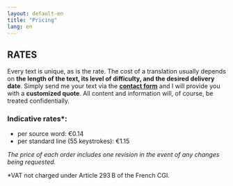 ```yaml
---
layout: default-en
title: "Pricing"
lang: en
---
```


## RATES

Every text is unique, as is the rate. The cost of a translation usually depends on **the length of the text, its level of difficulty, and the desired delivery date**. Simply send me your text via the [**contact form**](https://nneuhoff.github.io/traduction-translation-uebersetzung/en/contact.html) and I will provide you with a **customized quote**. All content and information will, of course, be treated confidentially.

### Indicative rates*:
- per source word: €0.14
- per standard line (55 keystrokes): €1.15

*The price of each order includes one revision in the event of any changes being requested.*

*VAT not charged under Article 293 B of the French CGI.
